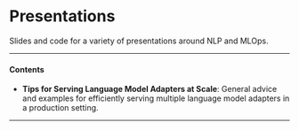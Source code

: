 # Presentations
Slides and code for a variety of presentations around NLP and MLOps.

***

#### Contents
- **Tips for Serving Language Model Adapters at Scale**: General advice and examples for efficiently serving multiple language model adapters in a production setting.

***